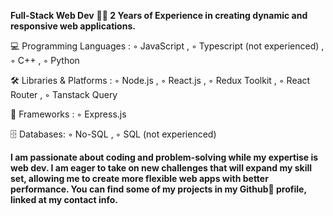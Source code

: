 **Full-Stack Web Dev**
**👨‍💻 2 Years of Experience in creating dynamic and responsive web applications.**

💻 Programming Languages :
 ◦ JavaScript , 
 ◦ Typescript (not experienced) ,
 ◦ C++ ,
 ◦ Python

🛠️ Libraries & Platforms :
 ◦ Node.js ,
 ◦ React.js ,
 ◦ Redux Toolkit ,
 ◦ React Router ,
 ◦ Tanstack Query

🚀 Frameworks :
 ◦ Express.js

🗄️ Databases:
 ◦ No-SQL ,
 ◦ SQL (not experienced)


**I am passionate about coding and problem-solving while my expertise is web dev. I am eager to take on new challenges that will expand my skill set, allowing me to create more flexible web apps with better performance.
You can find some of my projects in my Github📂 profile, linked at my contact info.**
